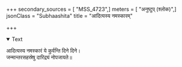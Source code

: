 +++
secondary_sources = [ "MSS_4723",]
meters = [ "अनुष्टुप् (श्लोक)",]
jsonClass = "Subhaashita"
title = "आदित्यस्य नमस्कारम्"

+++

<details open><summary>Text</summary>

आदित्यस्य नमस्कारं ये कुर्वन्ति दिने दिने।  
जन्मान्तरसहस्रेषु दारिद्र्यं नोपजायते॥
</details>
